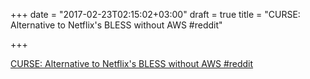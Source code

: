 +++
date = "2017-02-23T02:15:02+03:00"
draft = true
title = "CURSE: Alternative to Netflix's BLESS without AWS  #reddit"

+++

<p><a href="https://t.co/dgzsla3pZV">CURSE: Alternative to Netflix's BLESS without AWS  #reddit</a></p>
